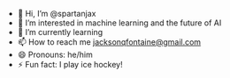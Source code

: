 - 👋 Hi, I’m @spartanjax
- 👀 I’m interested in machine learning and the future of AI
- 🌱 I’m currently learning 
- 📫 How to reach me jacksonqfontaine@gmail.com
- 😄 Pronouns: he/him
- ⚡ Fun fact: I play ice hockey!

<!---
spartanjax/spartanjax is a ✨ special ✨ repository because its `README.md` (this file) appears on your GitHub profile.
You can click the Preview link to take a look at your changes.
--->
